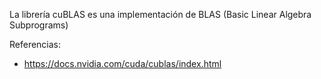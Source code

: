 La librería cuBLAS es una implementación de BLAS (Basic Linear Algebra Subprograms)

Referencias:

* https://docs.nvidia.com/cuda/cublas/index.html
